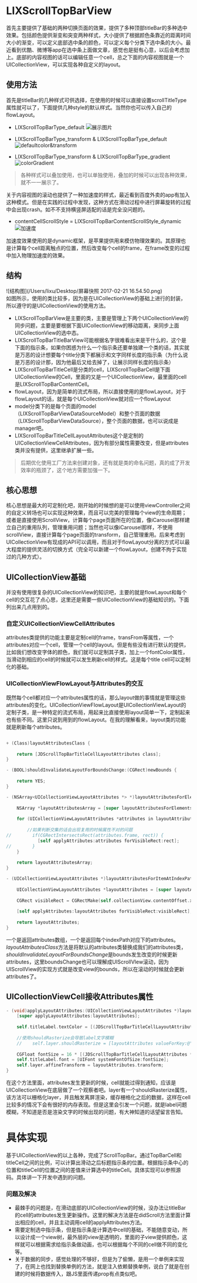 

# LIXScrollTopBarView
首先主要提供了基础的两种切换页面的效果，提供了多种顶部titleBar的多种选中效果。包括颜色提供渐变和突变两种样式，大小提供了根据颜色条靠近的距离时间大小的渐变，可以定义底部选中条的颜色，可以定义每个分类下选中条的大小。最近看到优酷、微博等app在选中条上面做文章，感觉也是挺有心意，以后会考虑加上。底部的内容视图的话可以编辑任意一个cell，总之下面的内容视图就是一个UICollectionView，可以实现各种自定义的layout。

## 使用方法
首先是titleBar的几种样式可供选择，在使用的时候可以直接设置scrollTitleType属性就可以了，下面提供几种style的默认样式。当然你也可以传入自己的flowLayout。

+ LIXScrollTopBarType_default 
![展示图片](/Users/lixu/Desktop/default.gif)

+ LIXScrollTopBarType_transform & LIXScrollTopBarType_default
![defaultcolor&transform](/Users/lixu/Desktop/transform&color.gif)

+ LIXScrollTopBarType_transform & LIXScrollTopBarType_gradient
![colorGradient](/Users/lixu/Desktop/colorGradient.gif)

> 各种样式可以叠加使用，也可以单独使用，叠加的时候可以出现各种效果，就不一一展示了。

关于内容视图的滚动也提供了一种加速度的样式，最近看到百度外卖的app有加入这种模式。但是在实践的过程中发现，这种方式在滑动过程中进行屏幕旋转的过程中会出现crash。如不不支持横竖屏适配的话是完全没问题的。

+ contentCellScrollStyle = LIXScrollTopBarContentScrollStyle_dynamic
![加速度](/Users/lixu/Desktop/加速度效果.gif)

加速度效果使用的是dynamic框架，是苹果提供用来模仿物理效果的。其原理也是计算每个cell距离触点的位置，然后改变每个cell的frame，在frame改变的过程中加入物理加速度的效果。

## 结构
![结构图](/Users/lixu/Desktop/屏幕快照 2017-02-21 16.54.50.png)    
如图所示，使用的类比较多，因为是在UICollectionView的基础上进行的封装，所以遵守的是UICollectionView的使用方法。

+ LIXScrollTopBarView是主要的类，主要是管理上下两个UICollectionView的同步问题，主要是要根据下面UICollectionView的移动距离，来同步上面UICollectionView的选中态。
+ LIXScrollTopBarTitleBarView可能根据名字很难看出来是干什么的，这个是下面的指示条，如果你困惑为什么一个指示条还要单独建一个类的话，其实就是万恶的设计想要每个title分类下都展示和文字同样长度的指示条（为什么说是万恶的设计那，因为他最后又给去掉了，让展示同样长度的指示条）
+ LIXScrollTopBarTitleCell是分类的cell，LIXScrollTopBarCell是下面UICollectionView的Cell，里面的又是一个UICollectionView，最里面的cell是LIXScrollTopBarContentCell。
+ flowLayout，因为是简单的流式布局，所以直接使用的是flowLayout，对于flowLayout的话，就是每个UICollectionView就对应一个flowLayout
+ model分类下的是每个页面的model（LIXScrollTopBarViewDataSourceModel）和整个页面的数据（LIXScrollTopBarViewDataSource），整个页面的数据，也可以说成是manager吧。
+ LIXScrollTopBarTitleCellLayoutAttributes这个是定制的UICollectionViewCellAttributes，因为有部分属性需要改变，但是attributes类并没有提供，这里继承扩展一些。

> 后期优化使用工厂方法来创建对象，还有就是类的命名问题，真的成了开发效率的瓶颈了，这个地方需要加强一下。

## 核心思想
核心思想是最大的可定制化吧，刚开始的时候想的是可以使用viewController之间的自定义转场也可以实现这种效果，而且可以完美的管理每个view的生命周期；或者是直接使用ScrollView，计算每个page页面所在的位置，像iCarousel那样建立自己的重用队列，管理重用问题；当然也可以像iCarousel那样，不使用scrollView，直接计算每个page页面的transform，自己管理重用。后来考虑到UICollectionView有现成的API可以调用，而且对于flowLayout分离的方式可以最大程度的提供灵活的切换方式（完全可以新建一个flowLayout，创建不拘于实现过的几种方式）。

## UICollectionView基础

并没有使用很复杂的UICollectionView的知识吧，主要的就是flowLayout和每个cell的交互花了点心思，这里还是需要一些UICollectionView的基础知识的。下面列出来几点用到的。

### 自定义UICollectionViewCellAttributes
attributes类提供的功能主要是定制cell的frame，transFrom等属性，一个attributes对应一个cell，管理一个cell的layout。但是有些没有进行默认的提供，比如我们想改变字体的颜色，我们就可以定制其子类，加上一个fontColor属性，当滑动到相应的cell的时候就可以发生刷新cell的样式。这是每个title cell可以定制化的基础。

### UICollectionViewFlowLayout与Attributes的交互
既然每个cell都对应一个attributes属性的话，那么layout做的事情就是管理这些attributes的变化。UICollectionViewFlowLayout是UICollectionViewLayout的定制子类，是一种特定的流式布局，用起来比直接使用layout简单一下，定制起来也有些不同。这里只说到用到的flowLayout。在我的理解看来，layout类的功能就是刷新每个attributes。

```objective-C

+ (Class)layoutAttributesClass {
    
    return [JDScrollTopBarTitleCellLayoutAttributes class];
}

- (BOOL)shouldInvalidateLayoutForBoundsChange:(CGRect)newBounds {
    
    return YES;
}

- (NSArray<UICollectionViewLayoutAttributes *> *)layoutAttributesForElementsInRect:(CGRect)rect {
    
    NSArray *layoutAttributesArray = [super layoutAttributesForElementsInRect:rect];
    
    for (UICollectionViewLayoutAttributes *attributes in layoutAttributesArray) {
        
        //如果判断交集的话会出现复用的时候属性不对的问题
//        if(CGRectIntersectsRect(attributes.frame, rect)) {
            [self applyAttributes:attributes forVisibleRect:rect];
//        }
    }
    
    return layoutAttributesArray;
}

- (UICollectionViewLayoutAttributes *)layoutAttributesForItemAtIndexPath:(NSIndexPath *)indexPath {
    
    UICollectionViewLayoutAttributes *layoutAttributes = [super layoutAttributesForItemAtIndexPath:indexPath];
    
    CGRect visibleRect = CGRectMake(self.collectionView.contentOffset.x, self.collectionView.contentOffset.y, CGRectGetWidth(self.collectionView.bounds), CGRectGetHeight(self.collectionView.bounds));
    
    [self applyAttributes:layoutAttributes forVisibleRect:visibleRect];
    
    return layoutAttributes;
}

```

一个是返回attributes数组，一个是返回每个indexPath对应下的attributes。*layoutAttributesClass*方法是将默认的attributes类替换成我们的attributes类， 
*shouldInvalidateLayoutForBoundsChange*是bounds发生改变的时候更新attributes，这里boundsChange也可以理解成UIScrollVIew滚动，因为UIScrollView的实现方式就是改变view的bounds，所以在滚动的时候就会更新attributes了。

## UICollectionViewCell接收Attributes属性
```objective-c
- (void)applyLayoutAttributes:(UICollectionViewLayoutAttributes *)layoutAttributes {
    [super applyLayoutAttributes:layoutAttributes];
    
    self.titleLabel.textColor = [(JDScrollTopBarTitleCellLayoutAttributes *)layoutAttributes textColor];
    
    //使用shouldRasterize会导致label文字模糊
    //    self.layer.shouldRasterize = [layoutAttributes valueForKey:@"shouldRasterize"];
    
    CGFloat fontSize = 16 * [(JDScrollTopBarTitleCellLayoutAttributes *)layoutAttributes fontScale];
    self.titleLabel.font = [UIFont systemFontOfSize:fontSize];
    self.layer.affineTransform = layoutAttributes.transform;
}
```
在这个方法里面，attributes发生更新的时候，cell就能过得到通知，应该是UICollectionView在底层做了一个观察者吧。layer有一个shouldRasterize属性，该方法可以栅格化layer，并且触发离屏渲染，缓存栅格化之后的数据，这样在cell比较多的情况下会有很好的内存表现。但是这里会引发一个问题，就是label问题模糊，不知道是否是渲染文字的时候出现的问题，有大神知道的话望留言告知。

# 具体实现
基于UICollectionView的以上各种，完成了ScrollTopBar。通过TopBarCell和titleCell之间的比例，可以计算出滑动之后标题指示条的位置。根据指示条中心的位置和titleCell的位置之间的差值来计算选中的titleCell。具体实现可以参照源码。具体讲一下开发中遇到的问题。

### 问题及解决
+ 最棘手的问题是，在滑动底部的UICollectionView的时候，没办法让titleBar的cell的attributes发生更新操作。这里的解决方法是在didScroll方法里面计算出相应的cell，并且主动调用cell的applyAttributes方法。
+ 需要定制选中指示条，但是指示条是计算选中cell的基础，不能随意变动，所以设计成一个view树，最外层的view是透明的，里面的子view提供颜色，这样就可以根据需求给指示条做动画，也可以根据每个不同的cell做不同的变化等。
+ 关于数据的同步，感觉处理的不够好，但是为了偷懒，是用一个单例来实现了，在网上也找到替换单例的方法，就是注入依赖替换单例，说白了就是在创建的时候将数据传入，跟JS里面传递prop有点类似吧。